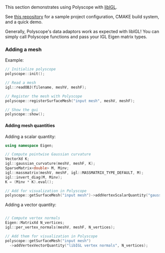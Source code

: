 This section demonstrates using Polyscope with [libIGL](https://libigl.github.io/).

See [this repository](https://github.com/nmwsharp/libigl-polyscope-project-template) for a sample project configuration, CMAKE build system, and a quick demo.

Generally, Polyscope's data adaptors work as expected with libIGL! You can simply call Polyscope functions and pass your IGL Eigen matrix types.

### Adding a mesh

Example:
```cpp
// Initialize polyscope
polyscope::init();

// Read a mesh
igl::readOBJ(filename, meshV, meshF);

// Register the mesh with Polyscope
polyscope::registerSurfaceMesh("input mesh", meshV, meshF);

// Show the gui
polyscope::show();
```

#### Adding mesh quantities

Adding a scalar quantity:
```cpp
using namespace Eigen;

// Compute pointwise Gaussian curvature
VectorXd K;
igl::gaussian_curvature(meshV, meshF, K);
SparseMatrix<double> M, Minv;
igl::massmatrix(meshV, meshF, igl::MASSMATRIX_TYPE_DEFAULT, M);
igl::invert_diag(M, Minv);
K = (Minv * K).eval();

// Add for visualization in Polyscope
polyscope::getSurfaceMesh("input mesh")->addVertexScalarQuantity("gaussian curvature", K);
```

Adding a vector quantity:
```cpp

// Compute vertex normals
Eigen::MatrixXd N_vertices;
igl::per_vertex_normals(meshV, meshF, N_vertices);

// Add them for visualization in Polyscope
polyscope::getSurfaceMesh("input mesh")
  ->addVertexVectorQuantity("libIGL vertex normals", N_vertices);
```
